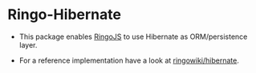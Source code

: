 # Ringo-Hibernate

* This package enables [RingoJS][ringo-home] to use Hibernate as ORM/persistence layer.
* For a reference implementation have a look at [ringowiki/hibernate][ref-impl].

  [ringo-home]: http://ringojs.org/
  [ref-impl]: http://github.com/ringo/ringowiki/tree/hibernate